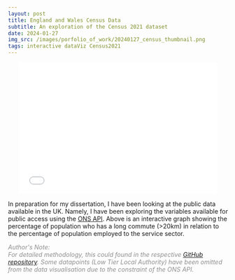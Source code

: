 ```yaml
---
layout: post
title: England and Wales Census Data
subtitle: An exploration of the Census 2021 dataset
date: 2024-01-27
img_src: /images/porfolio_of_work/20240127_census_thumbnail.png
tags: interactive dataViz Census2021
---
```





<div style="position: relative; width: 90%; padding-bottom: 60%;margin: 0 auto;">
  <iframe src="/asset/ts058_ts060_v2.html" 
          style="position: absolute; width: 100%; height: 100%;"
          frameBorder="0">
  </iframe>
</div>

In preparation for my dissertation, I have been looking at the public data available in the UK. Namely, I have been exploring the variables available for public access using the [ONS API](https://developer.ons.gov.uk/). Above is an interactive graph showing the percentage of population who has a long commute (>20km) in relation to the percentage of population employed to the service sector.

<span style="color:#8F8F8F">*Author's Note:<br>For detailed methodology, this could found in the respective [GitHub repository](https://github.com/cwtravisyip/ONS_Census2021). Some datapoints (Low Tier Local Authority) have been omitted from the data visualisation due to the constraint of the ONS API.*</span>